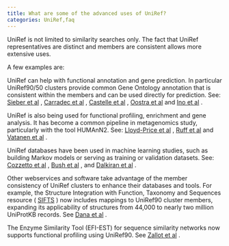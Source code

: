 ```yaml
---
title: What are some of the advanced uses of UniRef?
categories: UniRef,faq
---
```


UniRef is not limited to similarity searches only. The fact that UniRef representatives are distinct and members are consistent allows more extensive uses.

A few examples are:

UniRef can help with functional annotation and gene prediction. In particular UniRef90/50 clusters provide common Gene Ontology annotation that is consistent within the members and can be used directly for prediction. See: [Sieber et al](https://www.nature.com/articles/s41564-018-0171-1) , [Carradec et al](https://www.nature.com/articles/s41467-017-02342-1) , [Castelle et al](https://www.nature.com/articles/srep40101) , [Oostra et al](https://www.nature.com/articles/s41467-018-03384-9) and [Ino et al](https://www.nature.com/articles/ismej2017140) .

UniRef is also being used for functional profiling, enrichment and gene analysis. It has become a common pipeline in metagenomics study, particularly with the tool HUMAnN2. See: [Lloyd-Price et al](https://www.nature.com/articles/nature23889) , [Ruff et al](https://www.nature.com/articles/s41396-018-0263-1) and [Vatanen et al](https://www.nature.com/articles/s41586-018-0620-2) .

UniRef databases have been used in machine learning studies, such as building Markov models or serving as training or validation datasets. See: [Cozzetto et al](https://www.nature.com/articles/srep31865) , [Bush et al](https://www.ncbi.nlm.nih.gov/pmc/articles/PMC5926538/) , and [Dalkiran et al](https://www.ncbi.nlm.nih.gov/pmc/articles/PMC6150975/) .

Other webservices and software take advantage of the member consistency of UniRef clusters to enhance their databases and tools. For example, the Structure Integration with Function, Taxonomy and Sequences resource ( [SIFTS](https://www.ebi.ac.uk/pdbe/docs/sifts/) ) now includes mappings to UniRef90 cluster members, expanding its applicability of structures from 44,000 to nearly two million UniProtKB records. See [Dana et al](https://www.ncbi.nlm.nih.gov/pmc/articles/PMC6324003/) .

The Enzyme Similarity Tool (EFI-EST) for sequence similarity networks now supports functional profiling using UniRef90. See [Zallot et al](https://www.ncbi.nlm.nih.gov/pubmed/30268904) .
